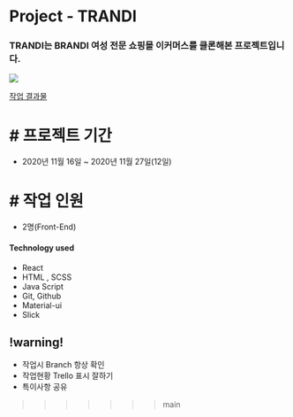 # Project - TRANDI

### TRANDI는 BRANDI 여성 전문 쇼핑몰 이커머스를 클론해본 프로젝트입니다.

<img src="https://user-images.githubusercontent.com/68217675/104835114-a68ed400-58e7-11eb-8907-443860adfe8f.jpg"/>

[작업 결과물](https://www.youtube.com/watch?v=19DTSxLyBX0)

# # 프로젝트 기간

- 2020년 11월 16일 ~ 2020년 11월 27일(12일)

# # 작업 인원

- 2명(Front-End)
#### Technology used

* React
* HTML , SCSS
* Java Script
* Git, Github
* Material-ui
* Slick

##  !warning!

* 작업시 Branch 항상 확인
* 작업현황 Trello 표시 잘하기
* 특이사항 공유
>>>>>>> main
